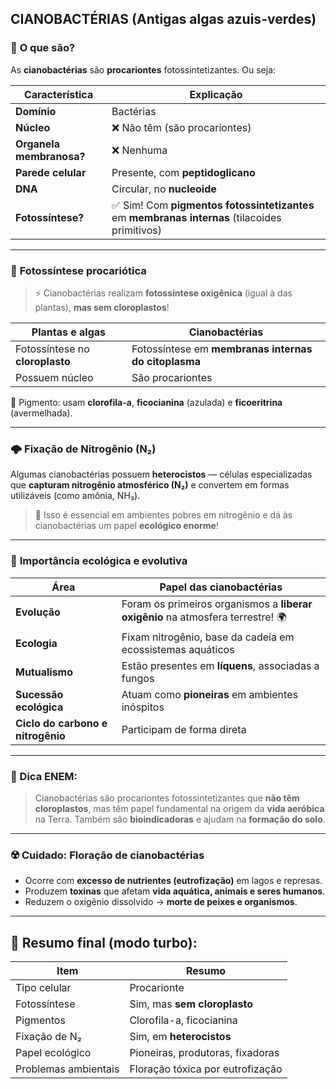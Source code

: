 ## **CIANOBACTÉRIAS (Antigas algas azuis-verdes)**


### 🧬 **O que são?**

As **cianobactérias** são **procariontes** fotossintetizantes. Ou seja:

|Característica|Explicação|
|---|---|
|**Domínio**|Bactérias|
|**Núcleo**|❌ Não têm (são procariontes)|
|**Organela membranosa?**|❌ Nenhuma|
|**Parede celular**|Presente, com **peptidoglicano**|
|**DNA**|Circular, no **nucleoide**|
|**Fotossíntese?**|✅ Sim! Com **pigmentos fotossintetizantes** em **membranas internas** (tilacoides primitivos)|

---

### 🌱 **Fotossíntese procariótica**

> ⚡ Cianobactérias realizam **fotossíntese oxigênica** (igual à das plantas), **mas sem cloroplastos**!

|Plantas e algas|Cianobactérias|
|---|---|
|Fotossíntese no **cloroplasto**|Fotossíntese em **membranas internas do citoplasma**|
|Possuem núcleo|São procariontes|

📌 Pigmento: usam **clorofila-a**, **ficocianina** (azulada) e **ficoeritrina** (avermelhada).

---

### 🌩️ **Fixação de Nitrogênio (N₂)**

Algumas cianobactérias possuem **heterocistos** — células especializadas que **capturam nitrogênio atmosférico (N₂)** e convertem em formas utilizáveis (como amônia, NH₃).

> 🌱 Isso é essencial em ambientes pobres em nitrogênio e dá às cianobactérias um papel **ecológico enorme**!

---
### 🔬 **Importância ecológica e evolutiva**

| Área                              | Papel das cianobactérias                                                        |
| --------------------------------- | ------------------------------------------------------------------------------- |
| **Evolução**                      | Foram os primeiros organismos a **liberar oxigênio** na atmosfera terrestre! 🌍 |
| **Ecologia**                      | Fixam nitrogênio, base da cadeia em ecossistemas aquáticos                      |
| **Mutualismo**                    | Estão presentes em **líquens**, associadas a fungos                             |
| **Sucessão ecológica**            | Atuam como **pioneiras** em ambientes inóspitos                                 |
| **Ciclo do carbono e nitrogênio** | Participam de forma direta                                                      |

---

### 🧠 Dica ENEM:

> Cianobactérias são procariontes fotossintetizantes que **não têm cloroplastos**, mas têm papel fundamental na origem da **vida aeróbica** na Terra. Também são **bioindicadoras** e ajudam na **formação do solo**.

---

### ☢️ Cuidado: Floração de cianobactérias

- Ocorre com **excesso de nutrientes (eutrofização)** em lagos e represas.
- Produzem **toxinas** que afetam **vida aquática, animais e seres humanos**.
- Reduzem o oxigênio dissolvido → **morte de peixes e organismos**.

---

## 🧬 Resumo final (modo turbo):

|Item|Resumo|
|---|---|
|Tipo celular|Procarionte|
|Fotossíntese|Sim, mas **sem cloroplasto**|
|Pigmentos|Clorofila-a, ficocianina|
|Fixação de N₂|Sim, em **heterocistos**|
|Papel ecológico|Pioneiras, produtoras, fixadoras|
|Problemas ambientais|Floração tóxica por eutrofização|